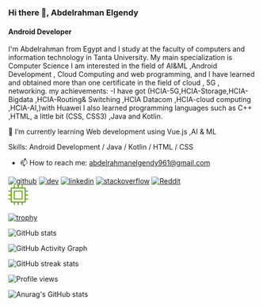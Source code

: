 ### Hi there 👋, Abdelrahman Elgendy
#### Android Developer
I'm Abdelrahman from Egypt and I study at the faculty of computers and information technology in Tanta University. My main specialization is Computer Science I am interested in the field of AI&ML ,Android Development , Cloud Computing and web programming, and I have learned and obtained more than one certificate in the field of cloud , 5G , networking. my achievements: -I have got (HCIA-5G,HCIA-Storage,HCIA-Bigdata ,HCIA-Routing& Switching ,HCIA Datacom ,HCIA-cloud computing ,HCIA-AI,)with Huawei I also learned programming languages such as C++ ,HTML, a little bit (CSS, CSS3) ,Java and Kotlin.

🌱 I’m currently learning Web development using Vue.js ,AI & ML

Skills: Android Development / Java / Kotlin  / HTML / CSS

- 📫 How to reach me: abdelrahmanelgendy961@gmail.com 


[<img src='https://cdn.jsdelivr.net/npm/simple-icons@3.0.1/icons/github.svg' alt='github' height='40'>](https://github.com/Abdelra7manElgendy)  [<img src='https://cdn.jsdelivr.net/npm/simple-icons@3.0.1/icons/dev-dot-to.svg' alt='dev' height='40'>](https://dev.to/Abdelra7manElgendy)  [<img src='https://cdn.jsdelivr.net/npm/simple-icons@3.0.1/icons/linkedin.svg' alt='linkedin' height='40'>](https://www.linkedin.com/in/https://www.linkedin.com/in/abdulrahmanelgendy//)  [<img src='https://cdn.jsdelivr.net/npm/simple-icons@3.0.1/icons/stackoverflow.svg' alt='stackoverflow' height='40'>](https://stackoverflow.com/users/https://stackoverflow.com/users/13052943/abdelrahman-elgendy)  [<img src='https://cdn.jsdelivr.net/npm/simple-icons@3.0.1/icons/reddit.svg' alt='Reddit' height='40'>](https://www.reddit.com/user/https://www.reddit.com/user/Abdulrahman_Elgendy)  
<a href='https://docs.github.com/en/developers'><img src='https://raw.githubusercontent.com/acervenky/animated-github-badges/master/assets/devbadge.gif' width='40' height='40'></a> 

[![trophy](https://github-profile-trophy.vercel.app/?username=Abdelra7manElgendy)](https://github.com/ryo-ma/github-profile-trophy)

![GitHub stats](https://github-readme-stats.vercel.app/api?username=Abdelra7manElgendy&show_icons=true)  

![GitHub Activity Graph](https://activity-graph.herokuapp.com/graph?username=Abdelra7manElgendy)  

![GitHub streak stats](https://github-readme-streak-stats.herokuapp.com/?user=Abdelra7manElgendy)  

![Profile views](https://gpvc.arturio.dev/Abdelra7manElgendy)  

![Anurag's GitHub stats](https://github-readme-stats.vercel.app/api?username=Abdelra7manElgendy&show_icons=true)
